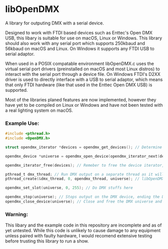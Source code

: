 # libOpenDMX

A library for outputing DMX with a serial device. 

Designed to work with FTDI based devices such as Enttec's Open DMX USB, this libary is suitable for use on macOS, Linux or Windows. This library should also work with any serial port which supports 250kbaud and 56kbaud on macOS and Linux. On Windows it supports any FTDI USB to serial adaptor.

When used in a POSIX compatable environment libOpenDMX.c uses the virtual serial port drivers (preinstalled on macOS and most Linux distros) to interact with the serial port through a device file. On Windows FTDI's D2XX driver is used to directly interface with a USB to serial adaptor, which means that only FTDI hardware (like that used in the Enttec Open DMX USB) is supported.

Most of the libraries planed features are now implemented, however they have yet to be compiled on Linux or Windows and have not been tested with a real lighting system on macOS.

### Example Use:

```c
#include <pthread.h>
#include <OpenDMX.h>

struct opendmx_iterator *devices = opendmx_get_devices(); // Determine if any devices are avaliable, and if they are, which device should be used here

opendmx_device *universe = opendmx_open_device(opendmx_iterator_next(devices)); // Opens the first avaliable serial port, not a good idea for actual use as the first port will rarely actually be a DMX device

opendmx_iterator_free(devices); // Remeber to free the device iterator, but to only free it after opening the device as freeing the iterator will free all of it's device strings

pthread_t dmx_thread; // Run DMX output on a separate thread as it will block the thread it is running on
pthread_create(&dmx_thread, 0, opendmx_thread, universe); // libOpenDMX provides the opendmx_thread fuction for easy integration with pthreads

opendmx_set_slot(universe, 0, 255); // Do DMX stuffs here

opendmx_stop(universe); // Stops output on the DMX device, ending the DMX thread
opendmx_close_device(universe); // Close and free the DMX universe and all of it's atributes
```

### Warning:

This libary and the example code in this repository are incomplete and as of yet untested. While this code is unlikely to cause damage to any equipment unless paired with faulty hardware, I would recomend extensive testing before trusting this library to run a show.
